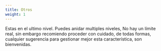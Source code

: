 ```yaml
---
title: Otros
weight: 1
---
```


Estas en el ultimo nivel. Puedes anidar multiples niveles, No hay un límite real, sin embargo recomiendo proceder con cuidado, de todas formas, cualquier sugerencia para gestionar mejor esta característica, son bienvenidas.